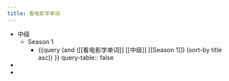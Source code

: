 ```yaml
---
title: 看电影学单词
---
```


- 中级
	- Season 1
		- {{query (and ([[看电影学单词]] [[中级]] [[Season 1]])  (sort-by title asc)) }}
		  query-table:: false
-
-